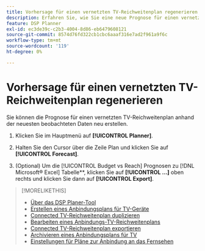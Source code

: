 ```yaml
---
title: Vorhersage für einen vernetzten TV-Reichweitenplan regenerieren
description: Erfahren Sie, wie Sie eine neue Prognose für einen vernetzten TV-Reichweiten-Plan erstellen.
feature: DSP Planner
exl-id: ec3de39c-c2b3-4004-8d86-eb6479608121
source-git-commit: 8574d76fd322cb1cbc6aaaf316e7ad2f961a9f6c
workflow-type: tm+mt
source-wordcount: '119'
ht-degree: 0%

---
```


# Vorhersage für einen vernetzten TV-Reichweitenplan regenerieren

Sie können die Prognose für einen vernetzten TV-Reichweitenplan anhand der neuesten beobachteten Daten neu erstellen.

1. Klicken Sie im Hauptmenü auf **[!UICONTROL Planner]**.

1. Halten Sie den Cursor über die Zeile Plan und klicken Sie auf **[!UICONTROL Forecast]**.

1. (Optional) Um die [!UICONTROL Budget vs Reach] Prognosen zu [!DNL Microsoft® Excel] Tabelle**, klicken Sie auf **[!UICONTROL ...]** oben rechts und klicken Sie dann auf **[!UICONTROL Export]**.

>[!MORELIKETHIS]
>
>* [Über das DSP Planer-Tool](planner-about.md)
>* [Erstellen eines Anbindungsplans für TV-Geräte](planner-create.md)
>* [Connected TV-Reichweitenplan duplizieren](planner-duplicate.md)
>* [Bearbeiten eines Anbindungs-TV-Reichweitenplans](planner-edit.md)
>* [Connected TV-Reichweitenplan exportieren](planner-export.md)
>* [Archivieren eines Anbindungsplans für TV](planner-archive.md)
>* [Einstellungen für Pläne zur Anbindung an das Fernsehen](planner-settings.md)
